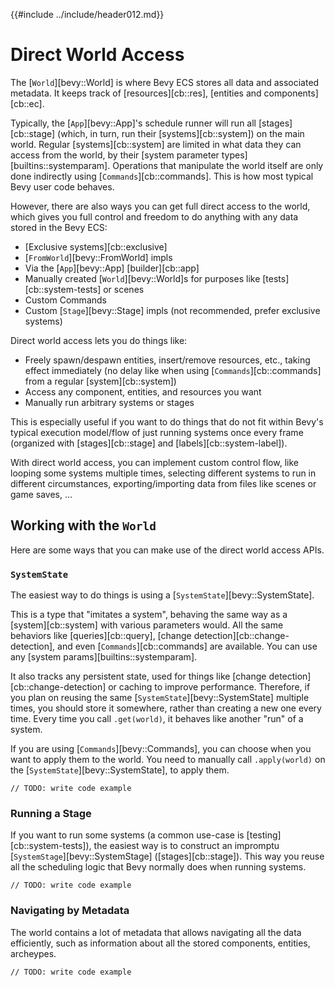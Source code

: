 {{#include ../include/header012.md}}

# Direct World Access

The [`World`][bevy::World] is where Bevy ECS stores all data and
associated metadata. It keeps track of [resources][cb::res], [entities and
components][cb::ec].

Typically, the [`App`][bevy::App]'s schedule runner will run all
[stages][cb::stage] (which, in turn, run their [systems][cb::system])
on the main world. Regular [systems][cb::system] are limited in
what data they can access from the world, by their [system parameter
types][builtins::systemparam]. Operations that manipulate the world itself
are only done indirectly using [`Commands`][cb::commands]. This is how most
typical Bevy user code behaves.

However, there are also ways you can get full direct access to the world,
which gives you full control and freedom to do anything with any data stored
in the Bevy ECS:
 - [Exclusive systems][cb::exclusive]
 - [`FromWorld`][bevy::FromWorld] impls
 - Via the [`App`][bevy::App] [builder][cb::app]
 - Manually created [`World`][bevy::World]s for purposes like [tests][cb::system-tests] or scenes
 - Custom Commands
 - Custom [`Stage`][bevy::Stage] impls (not recommended, prefer exclusive systems)

Direct world access lets you do things like:
 - Freely spawn/despawn entities, insert/remove resources, etc., taking effect immediately
   (no delay like when using [`Commands`][cb::commands] from a regular [system][cb::system])
 - Access any component, entities, and resources you want
 - Manually run arbitrary systems or stages

This is especially useful if you want to do things that do not fit within
Bevy's typical execution model/flow of just running systems once every frame
(organized with [stages][cb::stage] and [labels][cb::system-label]).

With direct world access, you can implement custom control flow, like
looping some systems multiple times, selecting different systems to run in
different circumstances, exporting/importing data from files like scenes or
game saves, …

## Working with the `World`

Here are some ways that you can make use of the direct world access APIs.

### `SystemState`

The easiest way to do things is using a [`SystemState`][bevy::SystemState].

This is a type that "imitates a system", behaving the same way as a
[system][cb::system] with various parameters would. All the same behaviors
like [queries][cb::query], [change detection][cb::change-detection], and
even [`Commands`][cb::commands] are available. You can use any [system
params][builtins::systemparam].

It also tracks any persistent state, used for things like [change
detection][cb::change-detection] or caching to improve performance. Therefore,
if you plan on reusing the same [`SystemState`][bevy::SystemState] multiple
times, you should store it somewhere, rather than creating a new one every
time. Every time you call `.get(world)`, it behaves like another "run"
of a system.

If you are using [`Commands`][bevy::Commands], you can choose when you
want to apply them to the world. You need to manually call `.apply(world)`
on the [`SystemState`][bevy::SystemState], to apply them.

```rust,no_run,noplayground
// TODO: write code example
```

### Running a Stage

If you want to run some systems (a common use-case is
[testing][cb::system-tests]), the easiest way is to construct an impromptu
[`SystemStage`][bevy::SystemStage] ([stages][cb::stage]). This way you reuse
all the scheduling logic that Bevy normally does when running systems.

```rust,no_run,noplayground
// TODO: write code example
```

### Navigating by Metadata

The world contains a lot of metadata that allows navigating all the data
efficiently, such as information about all the stored components, entities,
archeypes.

```rust,no_run,noplayground
// TODO: write code example
```
